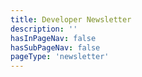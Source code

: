```yaml
---
title: Developer Newsletter
description: ''
hasInPageNav: false
hasSubPageNav: false
pageType: 'newsletter'
---
```


<Promo
  title="Sitecore for Developers"
  description="Sitecore for Developers newsletter bundles up the best technical info available from our global developer ecosystem and delivers it directly to your inbox. Each month, Sitecore for Developers will bring you: Product announcements, new features, and improvements."
  imageSource="https://mss-p-006-delivery.stylelabs.cloud/api/public/content/2bc771703b30475a822c08c61493cee8?v=199716f6"
  linkText="Subscribe now"
  linkHref="https://www.sitecore.com/newsletter/sitecore-for-developers" isImageLeft={false}
/>
